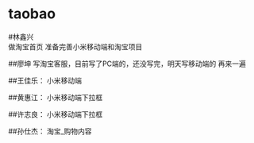 # taobao

#林鑫兴   
	做淘宝首页 准备完善小米移动端和淘宝项目

##廖坤
    写淘宝客服，目前写了PC端的，还没写完，明天写移动端的
    再来一遍

##王佳乐：
	小米移动端

##黄惠江：
                小米移动端下拉框

##许志良：
              小米移动端下拉框

##孙仕杰：
                淘宝_购物内容



